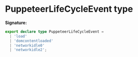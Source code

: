 # PuppeteerLifeCycleEvent type

**Signature:**

```typescript
export declare type PuppeteerLifeCycleEvent =
  | 'load'
  | 'domcontentloaded'
  | 'networkidle0'
  | 'networkidle2';
```
